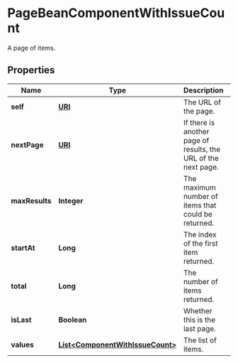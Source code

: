 

# PageBeanComponentWithIssueCount

A page of items.
## Properties

Name | Type | Description | Notes
------------ | ------------- | ------------- | -------------
**self** | [**URI**](URI.md) | The URL of the page. |  [optional] [readonly]
**nextPage** | [**URI**](URI.md) | If there is another page of results, the URL of the next page. |  [optional] [readonly]
**maxResults** | **Integer** | The maximum number of items that could be returned. |  [optional] [readonly]
**startAt** | **Long** | The index of the first item returned. |  [optional] [readonly]
**total** | **Long** | The number of items returned. |  [optional] [readonly]
**isLast** | **Boolean** | Whether this is the last page. |  [optional] [readonly]
**values** | [**List&lt;ComponentWithIssueCount&gt;**](ComponentWithIssueCount.md) | The list of items. |  [optional] [readonly]



